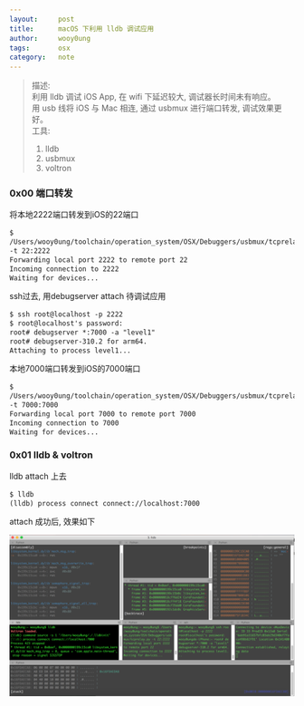 ```yaml
---
layout:     post
title:      macOS 下利用 lldb 调试应用
author:     wooy0ung
tags: 		osx
category:  	note
---
```



>描述:  
>利用 lldb 调试 iOS App, 在 wifi 下延迟较大, 调试器长时间未有响应。  
>用 usb 线将 iOS 与 Mac 相连, 通过 usbmux 进行端口转发, 调试效果更好。  
>工具:  
>1. lldb  
>2. usbmux  
>3. voltron  
<!-- more -->


### 0x00 端口转发

将本地2222端口转发到iOS的22端口

```
$ /Users/wooy0ung/toolchain/operation_system/OSX/Debuggers/usbmux/tcprelay.py -t 22:2222
Forwarding local port 2222 to remote port 22
Incoming connection to 2222
Waiting for devices...
```

ssh过去, 用debugserver attach 待调试应用

```
$ ssh root@localhost -p 2222
$ root@localhost's password:
root# debugserver *:7000 -a "level1"
root# debugserver-310.2 for arm64.
Attaching to process level1...
```

本地7000端口转发到iOS的7000端口

```
$ /Users/wooy0ung/toolchain/operation_system/OSX/Debuggers/usbmux/tcprelay.py -t 7000:7000
Forwarding local port 7000 to remote port 7000
Incoming connection to 7000
Waiting for devices...
```


### 0x01 lldb & voltron

lldb attach 上去

```
$ lldb
(lldb) process connect connect://localhost:7000
```

attach 成功后, 效果如下

![](/assets/img/note/2017-08-31-osx-lldb-app/0x00.png)